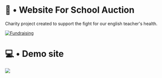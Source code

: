 # 🎤 • Website For School Auction

  Charity project created to support the fight for our english teacher's health.

<a href="https://zrzutka.pl/jcthev" target="_blank"><img alt="Fundraising" src="https://img.shields.io/badge/fundraising-30363D?style=for-the-badge&logo=GitHub-Sponsors&logoColor=#white"></a>
    
# 💻 • Demo site

<a href="http://www.calymsercem.zsp9.pl/" target="_blank"><img src="https://img.shields.io/badge/-Show Demo Site-%230077B5?style=for-the-badge&logo=html5&logoColor=white"></a> 

#
